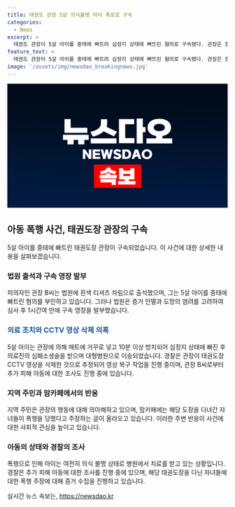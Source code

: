 ```yaml
---
title: 태권도 관장 5살 의식불명 아이 폭로로 구속
categories:
  - News
excerpt: >
  태권도 관장이 5살 아이를 중태에 빠트려 심정지 상태에 빠뜨린 혐의로 구속됐다. 관장은 장난으로 그랬다는 주장을 하고 있지만 CCTV 삭제 등 추가 혐의도 제기돼 수사 중이다. 또 다른 아동들도 피해를 입었을 가능성을 수사 중이며, 지역 주민과 맘카페 글을 통해 폭행 주장이 제기되고 있다. 피해 아이는 여전히 의식 불명 상태이며, 현재 병원에서 치료를 받고 있다.
feature_text: >
  태권도 관장이 5살 아이를 중태에 빠트려 심정지 상태에 빠뜨린 혐의로 구속됐다. 관장은 장난으로 그랬다는 주장을 하고 있지만 CCTV 삭제 등 추가 혐의도 제기돼 수사 중이다. 또 다른 아동들도 피해를 입었을 가능성을 수사 중이며, 지역 주민과 맘카페 글을 통해 폭행 주장이 제기되고 있다. 피해 아이는 여전히 의식 불명 상태이며, 현재 병원에서 치료를 받고 있다.
image: '/assets/img/newsdao_breakingnews.jpg'
---
```


<p><img src="/assets/img/newsdao_breakingnews.jpg" alt="flaretime 속보" /></p>

<h2 data-ke-size="size26">아동 폭행 사건, 태권도장 관장의 구속</h2>

<p data-ke-size="size16">5살 아이를 중태에 빠트린 태권도장 관장이 구속되었습니다. 이 사건에 대한 상세한 내용을 살펴보겠습니다.</p>

<h3>법원 출석과 구속 영장 발부</h3>

<p data-ke-size="size16">피의자인 관장 B씨는 법원에 흰색 티셔츠 차림으로 출석했으며, 그는 5살 아이를 중태에 빠트린 혐의를 부인하고 있습니다. 그러나 법원은 증거 인멸과 도망의 염려를 고려하여 심사 후 1시간여 만에 구속 영장을 발부했습니다.</p>

<h3><span style="color: #1a5490;">의료 조치와 CCTV 영상 삭제 의혹</span></h3>

<p data-ke-size="size16">5살 아이는 관장에 의해 매트에 거꾸로 넣고 10분 이상 방치되어 심정지 상태에 빠진 후 의료진의 심폐소생술을 받으며 대형병원으로 이송되었습니다. 경찰은 관장이 태권도장 CCTV 영상을 삭제한 것으로 추정되어 영상 복구 작업을 진행 중이며, 관장 B씨로부터 추가 피해 아동에 대한 조사도 진행 중에 있습니다.</p>

<h3>지역 주민과 맘카페에서의 반응</h3>

<p data-ke-size="size16">지역 주민은 관장의 행동에 대해 의아해하고 있으며, 맘카페에는 해당 도장을 다녀간 자녀들이 폭행을 당했다고 주장하는 글이 올라오고 있습니다. 이러한 주변 반응이 사건에 대한 사회적 관심을 높이고 있습니다.</p>

<h3>아동의 상태와 경찰의 조사</h3>

<p data-ke-size="size16">폭행으로 인해 아이는 여전히 의식 불명 상태로 병원에서 치료를 받고 있는 상황입니다. 경찰은 추가 피해 아동에 대한 조사를 진행 중에 있으며, 해당 태권도장을 다닌 자녀들에 대한 폭행 주장에 대해 증거 수집을 진행하고 있습니다.</p>
실시간 뉴스 속보는, <a href="https://newsdao.kr" rel="dofollow">https://newsdao.kr</a>


